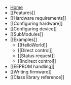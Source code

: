 - [Home](https://github.com/Onixarts/Hapcanuino/wiki)
- [[Features]]
- [[Hardware requirements]]
- [[Configuring hardware]]
- [[Configuring device]]
- [[SubModules]]
- [[Examples]]
    - [[HelloWorld]]
    - [[Direct control]]
    - [[Status request]]
    - [[Indirect control]]
- [[EEPROM handling]]
- [[Writing firmware]]
- [[Class library reference]]